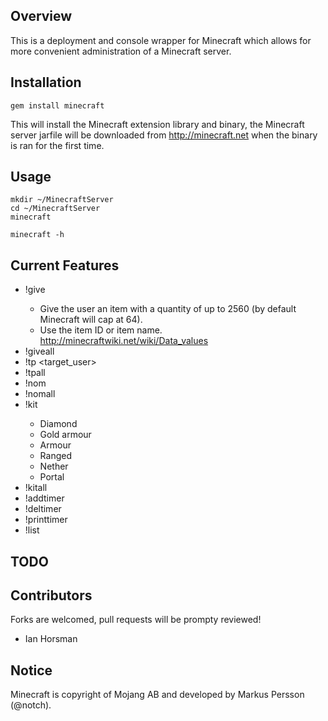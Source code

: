 Overview
--------

This is a deployment and console wrapper for Minecraft which allows for more
convenient administration of a Minecraft server.

Installation
------------

    gem install minecraft

This will install the Minecraft extension library and binary, the Minecraft
server jarfile will be downloaded from http://minecraft.net when the binary is
ran for the first time.

Usage
-----

    mkdir ~/MinecraftServer
    cd ~/MinecraftServer
    minecraft

    minecraft -h

Current Features
----------------

- !give <item> <quantity>
  - Give the user an item with a quantity of up to 2560 (by default Minecraft
  will cap at 64).
  - Use the item ID or item name. http://minecraftwiki.net/wiki/Data_values
- !giveall <item> <quantity>
- !tp <target_user>
- !tpall
- !nom
- !nomall
- !kit <group>
  - Diamond
  - Gold armour
  - Armour
  - Ranged
  - Nether
  - Portal
- !kitall <group>
- !addtimer <item> <frequency>
- !deltimer <item>
- !printtimer
- !list

TODO
----

Contributors
------------

Forks are welcomed, pull requests will be prompty reviewed!

- Ian Horsman

Notice
------

Minecraft is copyright of Mojang AB and developed by Markus Persson (@notch).
